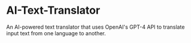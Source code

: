 # AI-Text-Translator
An AI-powered text translator that uses OpenAI's GPT-4 API to translate input text from one language to another.
